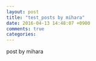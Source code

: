 ```yaml
---
layout: post
title: "test_posts by mihara"
date: 2016-04-13 14:48:07 +0900
comments: true
categories: 
---
```

post by mihara
